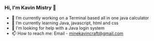 ### Hi, I'm Kavin Mistry 👋

- 🔭 I’m currently working on a Terminal based all in one java calculator
- 🌱 I’m currently learning Java, javascript, html and css
- 🤔 I'm looking for help with a Java login system
- 📫 How to reach me: Email - minekavincraft@gmail.com
